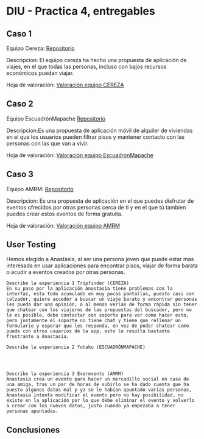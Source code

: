 # DIU - Practica 4, entregables

## Caso 1
Equipo Cereza: [Repositorio](https://github.com/DavidGmezHdez/DIU20)

Descripcion: El equipo cereza ha hecho una propuesta de aplicación de viajes, en el que todas las personas, incluso con bajos recursos económicos puedan viajar.

Hoja de valoración: [Valoración equipo CEREZA](https://github.com/Leamsy/DIU20/blob/master/P4/DIU1_CEREZA.xls)

## Caso 2
Equipo EscuadrónMapache [Repositorio](https://github.com/Galactic-O/DIU20)


Descripcion:Es una propuesta de aplicación móvil de alquiler de viviendas en el que los usuarios pueden filtrar pisos y mantener contacto con las personas con las que van a vivir.

Hoja de valoración: [Valoración equipo EscuadrónMapache](https://github.com/Leamsy/DIU20/blob/master/P4/DIU2_Escuadr%C3%B3nMapache.xls)


## Caso 3

Equipo AMRM: [Repositorio](https://github.com/suribel/DIU20)

Descripcion: Es una propuesta de aplicación en el que puedes disfrutar de eventos ofrecidos por otras personas cerca de ti y en el que tú tambien puedes crear estos eventos de forma gratuita.

Hoja de valoración:  [Valoración equipo AMRM](https://github.com/Leamsy/DIU20/blob/master/P4/DIU3_AMRM.xls)

## User Testing
Hemos elegido a Anastasia, al ser una persona joven que puede estar mas interesada en usar aplicaciones para encontrar pisos, viajar de forma barata  o acudir a eventos creados por otras personas.

	Describe la experiencia 1 Tripfinder (CEREZA)
	En su paso por la aplicación Anastasia tiene problemas con la interfaz, esta todo acumulado en muy pocas pantallas, puesto casi con calzador, quiere acceder a buscar un viaje barato y encontrar personas les pueda dar una opinión, o al menos verlas de forma rápida sin tener que chatear con los viajeros de las propuestas del buscador, pero no le es posible, debe contactar con soporte para ver como hacer esto, pero justamente el soporte no tiene chat y tiene que rellenar un formulario y esperar que les responda, en vez de poder chatear como puede con otros usuarios de la app, esto le resulta bastante frustrante a Anastasia.

	Describe la experiencia 2 Yutaku (ESCUADRÓNMAPACHE)
	
	
	

	Describe la experiencia 3 Everevents (AMRM)
	Anastasia crea un evento para hacer un mercadillo social en casa de una amiga, tras un par de horas de subirlo se ha dado cuenta que ha puesto algunos datos mal y ya se le habían apuntado varias personas, Anastasia intenta modificar el evento pero no hay posibilidad, no existe en la aplicación por lo que debe eliminar el evento y volverlo a crear con los nuevos datos, justo cuando ya empezaba a tener personas apuntadas.
	


## Conclusiones
